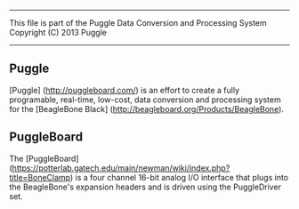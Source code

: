 -------------------------------------------------------------------------

This file is part of the Puggle Data Conversion and Processing System
Copyright (C) 2013 Puggle

-------------------------------------------------------------------------

## Puggle
[Puggle] (http://puggleboard.com/) is an effort to create a fully programable, real-time, low-cost, data conversion and processing system for the [BeagleBone Black] (http://beagleboard.org/Products/BeagleBone).

## PuggleBoard
The [PuggleBoard] (https://potterlab.gatech.edu/main/newman/wiki/index.php?title=BoneClamp) is a four channel 16-bit analog I/O interface that plugs into the BeagleBone's expansion headers and is driven using the PuggleDriver set.
